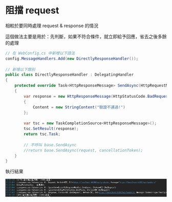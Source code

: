 # 阻擋 request

相較於要同時處理 request & response 的情況

這個做法主要是用於：先判斷，如果不符合條件，就立即給予回應，省去之後多餘的處理

```csharp
// 在 WebConfig.cs 中新增以下語法
config.MessageHandlers.Add(new DirectlyResponseHandler());

// 新增以下類別
public class DirectlyResponseHandler : DelegatingHandler
{
    protected override Task<HttpResponseMessage> SendAsync(HttpRequestMessage request, CancellationToken cancellationToken)
    {
        var response = new HttpResponseMessage(HttpStatusCode.BadRequest)
        {
            Content = new StringContent("驗證不通過!")
        };

        var tsc = new TaskCompletionSource<HttpResponseMessage>();
        tsc.SetResult(response);
        return tsc.Task;

        // 不呼叫 base.SendAsync
        //return base.SendAsync(request, cancellationToken);
    }
}
```

執行結果

![Text](_images/04.png)
